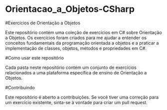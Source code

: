# Orientacao_a_Objetos-CSharp

#Exercícios de Orientação a Objetos

Este repositório contém uma coleção de exercícios em C# sobre Orientação a Objetos. 
Os exercícios foram criados para me ajudar a entender os conceitos fundamentais da programação orientada a objetos e a praticar a implementação de classes, objetos, métodos e propriedades em C#.

#Como usar este repositório

Cada pasta neste repositório contém um conjunto de exercícios relacionados a uma plataforma específica de ensino de Orientação a Objetos.

#Contribuindo

Este repositório é aberto a contribuições. Se você tiver uma correção para um exercício existente, sinta-se à vontade para criar um pull request.
